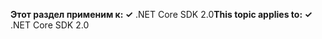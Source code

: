 <span data-ttu-id="458db-101">**Этот раздел применим к: ✓** .NET Core SDK 2.0</span><span class="sxs-lookup"><span data-stu-id="458db-101">**This topic applies to: ✓** .NET Core SDK 2.0</span></span>
